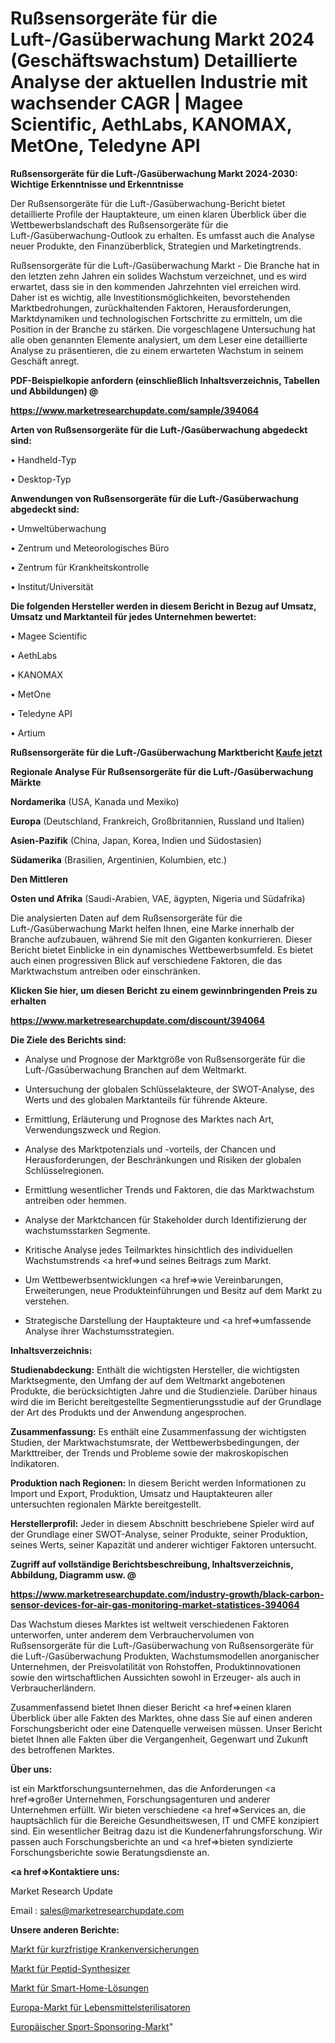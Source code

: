# Rußsensorgeräte für die Luft-/Gasüberwachung Markt 2024 (Geschäftswachstum) Detaillierte Analyse der aktuellen Industrie mit wachsender CAGR | Magee Scientific, AethLabs, KANOMAX, MetOne, Teledyne API

<strong>Rußsensorgeräte für die Luft-/Gasüberwachung Markt 2024-2030: Wichtige Erkenntnisse und Erkenntnisse</strong>

Der Rußsensorgeräte für die Luft-/Gasüberwachung-Bericht bietet detaillierte Profile der Hauptakteure, um einen klaren Überblick über die Wettbewerbslandschaft des Rußsensorgeräte für die Luft-/Gasüberwachung-Outlook zu erhalten. Es umfasst auch die Analyse neuer Produkte, den Finanzüberblick, Strategien und Marketingtrends.

Rußsensorgeräte für die Luft-/Gasüberwachung Markt - Die Branche hat in den letzten zehn Jahren ein solides Wachstum verzeichnet, und es wird erwartet, dass sie in den kommenden Jahrzehnten viel erreichen wird. Daher ist es wichtig, alle Investitionsmöglichkeiten, bevorstehenden Marktbedrohungen, zurückhaltenden Faktoren, Herausforderungen, Marktdynamiken und technologischen Fortschritte zu ermitteln, um die Position in der Branche zu stärken. Die vorgeschlagene Untersuchung hat alle oben genannten Elemente analysiert, um dem Leser eine detaillierte Analyse zu präsentieren, die zu einem erwarteten Wachstum in seinem Geschäft anregt.



<strong><b>PDF-Beispielkopie anfordern (einschließlich Inhaltsverzeichnis, Tabellen und Abbildungen) @ </b></strong>

<strong><a href=https://www.marketresearchupdate.com/sample/394064>

<strong>https://www.marketresearchupdate.com/sample/394064</u></a></strong></strong>



<strong>Arten von Rußsensorgeräte für die Luft-/Gasüberwachung abgedeckt sind:</strong>

• Handheld-Typ

• Desktop-Typ



<strong>Anwendungen von Rußsensorgeräte für die Luft-/Gasüberwachung abgedeckt sind:</strong>

• Umweltüberwachung

• Zentrum und Meteorologisches Büro

• Zentrum für Krankheitskontrolle

• Institut/Universität



<strong>Die folgenden Hersteller werden in diesem Bericht in Bezug auf Umsatz, Umsatz und Marktanteil für jedes Unternehmen bewertet:</strong>

• Magee Scientific

• AethLabs

• KANOMAX

• MetOne

• Teledyne API

• Artium



<strong>Rußsensorgeräte für die Luft-/Gasüberwachung Marktbericht <a href=https://www.marketresearchupdate.com/buynow/394064>Kaufe jetzt</a></strong>



<strong>Regionale Analyse Für Rußsensorgeräte für die Luft-/Gasüberwachung Märkte</strong>



<strong>Nordamerika</strong> (USA, Kanada und Mexiko)



<strong>Europa</strong> (Deutschland, Frankreich, Großbritannien, Russland und Italien)



<strong>Asien-Pazifik</strong> (China, Japan, Korea, Indien und Südostasien)



<strong>Südamerika</strong> (Brasilien, Argentinien, Kolumbien, etc.)



<strong>Den Mittleren</strong> 

<strong>Osten und Afrika</strong> (Saudi-Arabien, VAE, ägypten, Nigeria und Südafrika)

Die analysierten Daten auf dem Rußsensorgeräte für die Luft-/Gasüberwachung Markt helfen Ihnen, eine Marke innerhalb der Branche aufzubauen, während Sie mit den Giganten konkurrieren. Dieser Bericht bietet Einblicke in ein dynamisches Wettbewerbsumfeld. Es bietet auch einen progressiven Blick auf verschiedene Faktoren, die das Marktwachstum antreiben oder einschränken.



<strong>Klicken Sie hier, um diesen Bericht zu einem gewinnbringenden Preis zu erhalten
</strong>

<strong><a href=https://www.marketresearchupdate.com/discount/394064>https://www.marketresearchupdate.com/discount/394064</b></u></strong></a>



<strong>Die Ziele des Berichts sind:</strong>

- Analyse und Prognose der Marktgröße von Rußsensorgeräte für die Luft-/Gasüberwachung Branchen auf dem Weltmarkt.

- Untersuchung der globalen Schlüsselakteure, der SWOT-Analyse, des Werts und des globalen Marktanteils für führende Akteure.

- Ermittlung, Erläuterung und Prognose des Marktes nach Art, Verwendungszweck und Region.

- Analyse des Marktpotenzials und -vorteils, der Chancen und Herausforderungen, der Beschränkungen und Risiken der globalen Schlüsselregionen.

- Ermittlung wesentlicher Trends und Faktoren, die das Marktwachstum antreiben oder hemmen.

- Analyse der Marktchancen für Stakeholder durch Identifizierung der wachstumsstarken Segmente.

- Kritische Analyse jedes Teilmarktes hinsichtlich des individuellen Wachstumstrends <a href=>und</a> seines Beitrags zum Markt.

- Um Wettbewerbsentwicklungen <a href=>wie</a> Vereinbarungen, Erweiterungen, neue Produkteinführungen und Besitz auf dem Markt zu verstehen.

- Strategische Darstellung der Hauptakteure und <a href=>umfas</a>sende Analyse ihrer Wachstumsstrategien.



<strong>Inhaltsverzeichnis:</strong>



<strong>Studienabdeckung:</strong> Enthält die wichtigsten Hersteller, die wichtigsten Marktsegmente, den Umfang der auf dem Weltmarkt angebotenen Produkte, die berücksichtigten Jahre und die Studienziele. Darüber hinaus wird die im Bericht bereitgestellte Segmentierungsstudie auf der Grundlage der Art des Produkts und der Anwendung angesprochen.



<strong>Zusammenfassung:</strong> Es enthält eine Zusammenfassung der wichtigsten Studien, der Marktwachstumsrate, der Wettbewerbsbedingungen, der Markttreiber, der Trends und Probleme sowie der makroskopischen Indikatoren.



<strong>Produktion nach Regionen:</strong> In diesem Bericht werden Informationen zu Import und Export, Produktion, Umsatz und Hauptakteuren aller untersuchten regionalen Märkte bereitgestellt.



<strong>Herstellerprofil:</strong> Jeder in diesem Abschnitt beschriebene Spieler wird auf der Grundlage einer SWOT-Analyse, seiner Produkte, seiner Produktion, seines Werts, seiner Kapazität und anderer wichtiger Faktoren untersucht.



<strong><b>Zugriff auf vollständige Berichtsbeschreibung, Inhaltsverzeichnis, Abbildung, Diagramm usw. @ </b></strong>

<strong><a href=https://www.marketresearchupdate.com/industry-growth/black-carbon-sensor-devices-for-air-gas-monitoring-market-statistices-394064>https://www.marketresearchupdate.com/industry-growth/black-carbon-sensor-devices-for-air-gas-monitoring-market-statistices-394064</a></strong>

Das Wachstum dieses Marktes ist weltweit verschiedenen Faktoren unterworfen, unter anderem dem Verbrauchervolumen von Rußsensorgeräte für die Luft-/Gasüberwachung von Rußsensorgeräte für die Luft-/Gasüberwachung Produkten, Wachstumsmodellen anorganischer Unternehmen, der Preisvolatilität von Rohstoffen, Produktinnovationen sowie den wirtschaftlichen Aussichten sowohl in Erzeuger- als auch in Verbraucherländern.

Zusammenfassend bietet Ihnen dieser Bericht <a href=>einen</a> klaren Überblick über alle Fakten des Marktes, ohne dass Sie auf einen anderen Forschungsbericht oder eine Datenquelle verweisen müssen. Unser Bericht bietet Ihnen alle Fakten über die Vergangenheit, Gegenwart und Zukunft des betroffenen Marktes.



<strong>Über uns:</strong>

 ist ein Marktforschungsunternehmen, das die Anforderungen <a href=>großer</a> Unternehmen, Forschungsagenturen und anderer Unternehmen erfüllt. Wir bieten verschiedene <a href=>Services</a> an, die hauptsächlich für die Bereiche Gesundheitswesen, IT und CMFE konzipiert sind. Ein wesentlicher Beitrag dazu ist die Kundenerfahrungsforschung. Wir passen auch Forschungsberichte an und <a href=>bieten</a> syndizierte Forschungsberichte sowie Beratungsdienste an.



<strong><a href=>Kontaktiere uns:</a></strong>

Market Research Update

Email : sales@marketresearchupdate.com



<strong>Unsere anderen Berichte:</strong>

<a href=https://www.linkedin.com/pulse/short-term-health-insurance-market-opportunities>Markt für kurzfristige Krankenversicherungen</a>

<a href=https://www.linkedin.com/pulse/peptide-synthesizer-market-2023-analysis-growth>Markt für Peptid-Synthesizer</a>

<a href=https://www.linkedin.com/pulse/smart-home-solution-market-research-report>Markt für Smart-Home-Lösungen</a>

<a href=https://www.linkedin.com/pulse/europe-food-sterilizer-market-size2023-2030-analysis-research>Europa-Markt für Lebensmittelsterilisatoren</a>

<a href=https://www.linkedin.com/pulse/europe-sports-sponsorship-market-2023-demand>Europäischer Sport-Sponsoring-Markt</a>"

